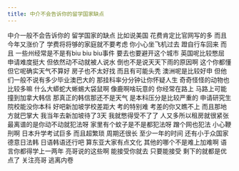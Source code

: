 ```yaml
---
title: 中介不会告诉你的留学国家缺点
---
```

中介一般不会告诉你的
留学国家的缺点
比如说美国
花费肯定比官网写的多
而且今年又涨价了
学费将将够的家庭就不要考虑
你小心坐飞机过去
蹬自行车回来
而且
一些州经常是不是有biu biu biu事件
要去也要避开这个城市
英国呢比较憋屈
申请难度挺大
但依然动不动就被人说水
倒也不是说天天下雨的原因啊
这个你都懂
但它呢确实天气不算好
房子也不太好找
而且有可能头秃
澳洲呢是比较好申
但他们一般不说有多少毕业澳巴大的
那挂科率分分钟让你怀疑人生
奇奇怪怪的动物也比较多嘛
什么大蟒蛇大蜥蜴大袋鼠啊
像鹿啊啥玩意的
你经常在路上
马路上可能撞到加拿大韩信
那真正的韩信那还不是天气
是本科压分是比较严重的
申请研究生院校能没你本科
好吧新加坡学校差距大
考的特别难
考差的你又瞧不上
而且那地方就巴掌大
我当年去新加坡待了3天
我就憋得受不了了
人又多所以租房就很紧张
最离谱的是你动不动就犯法呀
家里有个蚊子是不是都犯法呀
蹭个网也犯法
小心鞭刑啊
日本升学考试巨多
而且超繁琐
周期还很长
至少一年的时间
还有小于众国家德意日法韩
日语韩语还行吧
算东亚大家有点文化
其他的哪个不是难上加难啊
语言你都得学上一两年
亮哥说的这些啊
能接受你就去
只要能接受
剩下的就都是优点了
关注亮哥
逃离内卷

